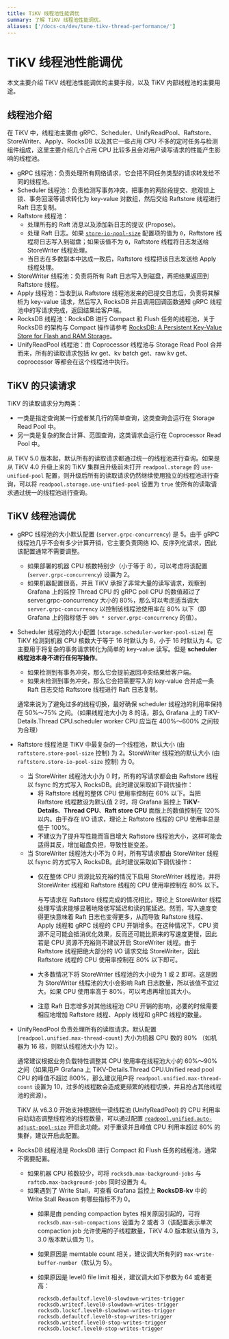 ```yaml
---
title: TiKV 线程池性能调优
summary: 了解 TiKV 线程池性能调优。
aliases: ['/docs-cn/dev/tune-tikv-thread-performance/']
---
```


# TiKV 线程池性能调优

本文主要介绍 TiKV 线程池性能调优的主要手段，以及 TiKV 内部线程池的主要用途。

## 线程池介绍

在 TiKV 中，线程池主要由 gRPC、Scheduler、UnifyReadPool、Raftstore、StoreWriter、Apply、RocksDB 以及其它一些占用 CPU 不多的定时任务与检测组件组成，这里主要介绍几个占用 CPU 比较多且会对用户读写请求的性能产生影响的线程池。

* gRPC 线程池：负责处理所有网络请求，它会把不同任务类型的请求转发给不同的线程池。
* Scheduler 线程池：负责检测写事务冲突，把事务的两阶段提交、悲观锁上锁、事务回滚等请求转化为 key-value 对数组，然后交给 Raftstore 线程进行 Raft 日志复制。
* Raftstore 线程池：
    * 处理所有的 Raft 消息以及添加新日志的提议 (Propose)。
    * 处理 Raft 日志。如果 [`store-io-pool-size`](/tikv-configuration-file.md#store-io-pool-size-从-v530-版本开始引入) 配置项的值为 `0`，Raftstore 线程将日志写入到磁盘；如果该值不为 `0`，Raftstore 线程将日志发送给 StoreWriter 线程处理。
    * 当日志在多数副本中达成一致后，Raftstore 线程把该日志发送给 Apply 线程处理。
* StoreWriter 线程池：负责将所有 Raft 日志写入到磁盘，再把结果返回到 Raftstore 线程。
* Apply 线程池：当收到从 Raftstore 线程池发来的已提交日志后，负责将其解析为 key-value 请求，然后写入 RocksDB 并且调用回调函数通知 gRPC 线程池中的写请求完成，返回结果给客户端。
* RocksDB 线程池：RocksDB 进行 Compact 和 Flush 任务的线程池，关于 RocksDB 的架构与 Compact 操作请参考 [RocksDB: A Persistent Key-Value Store for Flash and RAM Storage](https://github.com/facebook/rocksdb)。
* UnifyReadPool 线程池：由 Coprocessor 线程池与 Storage Read Pool 合并而来，所有的读取请求包括 kv get、kv batch get、raw kv get、coprocessor 等都会在这个线程池中执行。

## TiKV 的只读请求

TiKV 的读取请求分为两类：

- 一类是指定查询某一行或者某几行的简单查询，这类查询会运行在 Storage Read Pool 中。
- 另一类是复杂的聚合计算、范围查询，这类请求会运行在 Coprocessor Read Pool 中。

从 TiKV 5.0 版本起，默认所有的读取请求都通过统一的线程池进行查询。如果是从 TiKV 4.0 升级上来的 TiKV 集群且升级前未打开 `readpool.storage` 的 `use-unified-pool` 配置，则升级后所有的读取请求仍然继续使用独立的线程池进行查询，可以将 `readpool.storage.use-unified-pool` 设置为 `true` 使所有的读取请求通过统一的线程池进行查询。

## TiKV 线程池调优

* gRPC 线程池的大小默认配置 (`server.grpc-concurrency`) 是 5。由于 gRPC 线程池几乎不会有多少计算开销，它主要负责网络 IO、反序列化请求，因此该配置通常不需要调整。

    - 如果部署的机器 CPU 核数特别少（小于等于 8），可以考虑将该配置 (`server.grpc-concurrency`) 设置为 2。
    - 如果机器配置很高，并且 TiKV 承担了非常大量的读写请求，观察到 Grafana 上的监控 Thread CPU 的 gRPC poll CPU 的数值超过了 server.grpc-concurrency 大小的 80%，那么可以考虑适当调大 `server.grpc-concurrency` 以控制该线程池使用率在 80% 以下（即 Grafana 上的指标低于 `80% * server.grpc-concurrency` 的值）。

* Scheduler 线程池的大小配置 (`storage.scheduler-worker-pool-size`) 在 TiKV 检测到机器 CPU 核数大于等于 16 时默认为 8，小于 16 时默认为 4。它主要用于将复杂的事务请求转化为简单的 key-value 读写。但是 **scheduler 线程池本身不进行任何写操作**。

    - 如果检测到有事务冲突，那么它会提前返回冲突结果给客户端。
    - 如果未检测到事务冲突，那么它会把需要写入的 key-value 合并成一条 Raft 日志交给 Raftstore 线程进行 Raft 日志复制。
    
    通常来说为了避免过多的线程切换，最好确保 scheduler 线程池的利用率保持在 50%～75% 之间。（如果线程池大小为 8 的话，那么 Grafana 上的 TiKV-Details.Thread CPU.scheduler worker CPU 应当在 400%～600% 之间较为合理）

* Raftstore 线程池是 TiKV 中最复杂的一个线程池，默认大小 (由 `raftstore.store-pool-size` 控制) 为 2。StoreWriter 线程池的默认大小 (由 `raftstore.store-io-pool-size` 控制) 为 0。

    * 当 StoreWriter 线程池大小为 0 时，所有的写请求都会由 Raftstore 线程以 fsync 的方式写入 RocksDB。此时建议采取如下调优操作：
        * 将 Raftstore 线程的整体 CPU 使用率控制在 60% 以下。当把 Raftstore 线程数设为默认值 2 时，将 Grafana 监控上 **TiKV-Details**、**Thread CPU**、**Raft store CPU** 面版上的数值控制在 120% 以内。由于存在 I/O 请求，理论上 Raftstore 线程的 CPU 使用率总是低于 100%。
        * 不建议为了提升写性能而盲目增大 Raftstore 线程池大小，这样可能会适得其反，增加磁盘负担，导致性能变差。
    * 当 StoreWriter 线程池大小不为 0 时，所有写请求都由 StoreWriter 线程以 fsync 的方式写入 RocksDB。此时建议采取如下调优操作：
        * 仅在整体 CPU 资源比较充裕的情况下启用 StoreWriter 线程池，并将 StoreWriter 线程和 Raftstore 线程的 CPU 使用率控制在 80% 以下。

            与写请求在 Raftstore 线程完成的情况相比，理论上 StoreWriter 线程处理写请求能够显著地降低写延迟和读的尾延迟。然而，写入速度变得更快意味着 Raft 日志也变得更多，从而导致 Raftstore 线程、Apply 线程和 gRPC 线程的 CPU 开销增多。在这种情况下，CPU 资源不足可能会抵消优化效果，反而还可能比原来的写速度更慢，因此若是 CPU 资源不充裕则不建议开启 StoreWriter 线程。由于 Raftstore 线程把绝大部分的 I/O 请求交给 StoreWriter，因此 Raftstore 线程的 CPU 使用率控制在 80% 以下即可。

        * 大多数情况下将 StoreWriter 线程池的大小设为 1 或 2 即可。这是因为 StoreWriter 线程池的大小会影响 Raft 日志数量，所以该值不宜过大。如果 CPU 使用率高于 80%，可以考虑再增加其大小。
        * 注意 Raft 日志增多对其他线程池 CPU 开销的影响，必要的时候需要相应地增加 Raftstore 线程、Apply 线程和 gRPC 线程的数量。

* UnifyReadPool 负责处理所有的读取请求。默认配置 (`readpool.unified.max-thread-count`) 大小为机器 CPU 数的 80% （如机器为 16 核，则默认线程池大小为 12）。

    通常建议根据业务负载特性调整其 CPU 使用率在线程池大小的 60%～90% 之间（如果用户 Grafana 上 TiKV-Details.Thread CPU.Unified read pool CPU 的峰值不超过 800%，那么建议用户将 `readpool.unified.max-thread-count` 设置为 10，过多的线程数会造成更频繁的线程切换，并且抢占其他线程池的资源）。

    TiKV 从 v6.3.0 开始支持根据统一读线程池 (UnifyReadPool) 的 CPU 利用率自动动态调整线程池的线程数量，可以通过配置 [`readpool.unified.auto-adjust-pool-size`](/tikv-configuration-file.md#auto-adjust-pool-size-从-v630-版本开始引入) 开启此功能。对于重读并且峰值 CPU 利用率超过 80% 的集群，建议开启此配置。

* RocksDB 线程池是 RocksDB 进行 Compact 和 Flush 任务的线程池，通常不需要配置。

    * 如果机器 CPU 核数较少，可将 `rocksdb.max-background-jobs` 与 `raftdb.max-background-jobs` 同时设置为 4。
    * 如果遇到了 Write Stall，可查看 Grafana 监控上 **RocksDB-kv** 中的 Write Stall Reason 有哪些指标不为 0。
        * 如果是由 pending compaction bytes 相关原因引起的，可将 `rocksdb.max-sub-compactions` 设置为 2 或者 3（该配置表示单次 compaction job 允许使用的子线程数量，TiKV 4.0 版本默认值为 3，3.0 版本默认值为 1）。
        * 如果原因是 memtable count 相关，建议调大所有列的 `max-write-buffer-number`（默认为 5）。
        * 如果原因是 level0 file limit 相关，建议调大如下参数为 64 或者更高：

            ```
            rocksdb.defaultcf.level0-slowdown-writes-trigger
            rocksdb.writecf.level0-slowdown-writes-trigger
            rocksdb.lockcf.level0-slowdown-writes-trigger
            rocksdb.defaultcf.level0-stop-writes-trigger
            rocksdb.writecf.level0-stop-writes-trigger
            rocksdb.lockcf.level0-stop-writes-trigger
            ```
